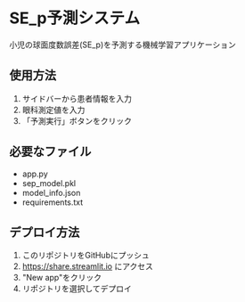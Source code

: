 # SE_p予測システム

小児の球面度数誤差(SE_p)を予測する機械学習アプリケーション

## 使用方法

1. サイドバーから患者情報を入力
2. 眼科測定値を入力
3. 「予測実行」ボタンをクリック

## 必要なファイル

- app.py
- sep_model.pkl
- model_info.json
- requirements.txt

## デプロイ方法

1. このリポジトリをGitHubにプッシュ
2. https://share.streamlit.io にアクセス
3. "New app"をクリック
4. リポジトリを選択してデプロイ
